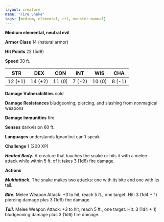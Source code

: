 ```yaml
---
layout: creature
name: "Fire Snake"
tags: [medium, elemental, cr1, monster-manual]
---
```


**Medium elemental, neutral evil**

**Armor Class** 14 (natural armor)

**Hit Points** 22 (5d8)

**Speed** 30 ft.

|   STR   |   DEX   |   CON   |   INT   |   WIS   |   CHA   |
|:-----:|:-----:|:-----:|:-----:|:-----:|:-----:|
| 12 (+1) | 14 (+2) | 11 (0) | 7 (-2) | 10 (0) | 8 (-1) |

**Damage Vulnerabilities** cold

**Damage Resistances** bludgeoning, piercing, and slashing from nonmagical weapons

**Damage Immunities** fire

**Senses** darkvision 60 ft.

**Languages** understands Ignan but can't speak

**Challenge** 1 (200 XP)

***Heated Body.*** A creature that touches the snake or hits it with a melee attack while within 5 ft. of it takes 3 (1d6) fire damage.

**Actions**

***Multiattack.*** The snake makes two attacks: one with its bite and one with its tail.

***Bite.*** Melee Weapon Attack: +3 to hit, reach 5 ft., one target. Hit: 3 (1d4 + 1) piercing damage plus 3 (1d6) fire damage.

***Tail.*** Melee Weapon Attack: +3 to hit, reach 5 ft., one target. Hit: 3 (1d4 + 1) bludgeoning damage plus 3 (1d6) fire damage.

